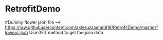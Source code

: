 # RetrofitDemo
#Dummy flower json file ==> https://raw.githubusercontent.com/akteruzzaman816/RetrofitDemo/master/flowers.json
Use GET method to get the json data
